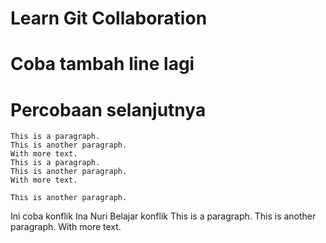 # Learn Git Collaboration

# Coba tambah line lagi

# Percobaan selanjutnya

    This is a paragraph.
    This is another paragraph.
    With more text.
    This is a paragraph.
    This is another paragraph.
    With more text.

    This is another paragraph.
    
Ini coba konflik
Ina Nuri
Belajar konflik
    This is a paragraph.
    This is another paragraph.
    With more text.

